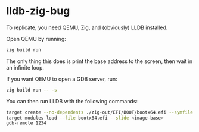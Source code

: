 # lldb-zig-bug

To replicate, you need QEMU, Zig, and (obviously) LLDB installed.

Open QEMU by running:
```bash
zig build run
```

The only thing this does is print the base address to the screen, then wait in an infinite loop.

If you want QEMU to open a GDB server, run:
```bash
zig build run -- -s
```

You can then run LLDB with the following commands:
```bash
target create --no-dependents ./zig-out/EFI/BOOT/bootx64.efi --symfile ./zig-out/EFI/BOOT/bootx64.pdb
target modules load --file bootx64.efi --slide <image-base>
gdb-remote 1234
```
